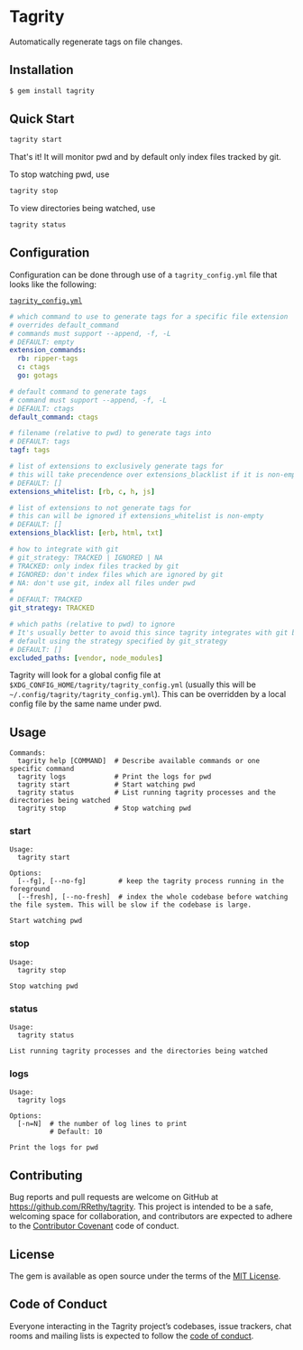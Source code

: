 # Tagrity

Automatically regenerate tags on file changes.

## Installation

```sh
$ gem install tagrity
```

## Quick Start

```sh
tagrity start
```

That's it! It will monitor pwd and by default only index files tracked by git.

To stop watching pwd, use

```sh
tagrity stop
```

To view directories being watched, use

```sh
tagrity status
```

## Configuration

Configuration can be done through use of a `tagrity_config.yml` file that looks like the following:

[`tagrity_config.yml`](https://github.com/RRethy/tagrity/blob/master/sample_config.yml)

```yaml
# which command to use to generate tags for a specific file extension
# overrides default_command
# commands must support --append, -f, -L
# DEFAULT: empty
extension_commands:
  rb: ripper-tags
  c: ctags
  go: gotags

# default command to generate tags
# command must support --append, -f, -L
# DEFAULT: ctags
default_command: ctags

# filename (relative to pwd) to generate tags into
# DEFAULT: tags
tagf: tags

# list of extensions to exclusively generate tags for
# this will take precendence over extensions_blacklist if it is non-empty
# DEFAULT: []
extensions_whitelist: [rb, c, h, js]

# list of extensions to not generate tags for
# this can will be ignored if extensions_whitelist is non-empty
# DEFAULT: []
extensions_blacklist: [erb, html, txt]

# how to integrate with git
# git_strategy: TRACKED | IGNORED | NA
# TRACKED: only index files tracked by git
# IGNORED: don't index files which are ignored by git
# NA: don't use git, index all files under pwd
#
# DEFAULT: TRACKED
git_strategy: TRACKED

# which paths (relative to pwd) to ignore
# It's usually better to avoid this since tagrity integrates with git by
# default using the strategy specified by git_strategy
# DEFAULT: []
excluded_paths: [vendor, node_modules]
```

Tagrity will look for a global config file at `$XDG_CONFIG_HOME/tagrity/tagrity_config.yml` (usually this will be `~/.config/tagrity/tagrity_config.yml`). This can be overridden by a local config file by the same name under pwd.

## Usage

```
Commands:
  tagrity help [COMMAND]  # Describe available commands or one specific command
  tagrity logs            # Print the logs for pwd
  tagrity start           # Start watching pwd
  tagrity status          # List running tagrity processes and the directories being watched
  tagrity stop            # Stop watching pwd
```

### start

```
Usage:
  tagrity start

Options:
  [--fg], [--no-fg]        # keep the tagrity process running in the foreground
  [--fresh], [--no-fresh]  # index the whole codebase before watching the file system. This will be slow if the codebase is large.

Start watching pwd
```

### stop

```
Usage:
  tagrity stop

Stop watching pwd
```

### status

```
Usage:
  tagrity status

List running tagrity processes and the directories being watched
```

### logs

```
Usage:
  tagrity logs

Options:
  [-n=N]  # the number of log lines to print
          # Default: 10

Print the logs for pwd
```

## Contributing

Bug reports and pull requests are welcome on GitHub at https://github.com/RRethy/tagrity. This project is intended to be a safe, welcoming space for collaboration, and contributors are expected to adhere to the [Contributor Covenant](http://contributor-covenant.org) code of conduct.

## License

The gem is available as open source under the terms of the [MIT License](https://opensource.org/licenses/MIT).

## Code of Conduct

Everyone interacting in the Tagrity project’s codebases, issue trackers, chat rooms and mailing lists is expected to follow the [code of conduct](https://github.com/RRethy/tagrity/blob/master/CODE_OF_CONDUCT.md).
